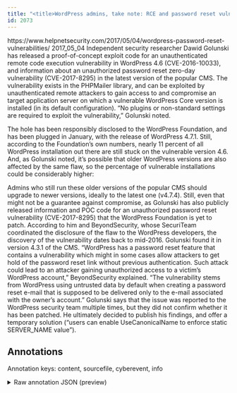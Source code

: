 ```yaml
---
title: "<title>WordPress admins, take note: RCE and password reset vulnerabilities revealed - Help Net Security</title>"
id: 2073
---
```


<title>WordPress admins, take note: RCE and password reset vulnerabilities revealed - Help Net Security</title>
<source> https://www.helpnetsecurity.com/2017/05/04/wordpress-password-reset-vulnerabilities/ </source>
<date> 2017_05_04 </date>
<text>
Independent security researcher Dawid Golunski has released a proof-of-concept exploit code for an unauthenticated remote code execution vulnerability in WordPress 4.6 (CVE-2016-10033), and information about an unauthorized password reset zero-day vulnerability (CVE-2017-8295) in the latest version of the popular CMS.
The vulnerability exists in the PHPMailer library, and can be exploited by unauthenticated remote attackers to gain access to and compromise an target application server on which a vulnerable WordPress Core version is installed (in its default configuration).  
“No plugins or non-standard settings are required to exploit the vulnerability,” Golunski noted.

The hole has been responsibly disclosed to the WordPress Foundation, and has been plugged in January, with the release of WordPress 4.7.1. 
Still, according to the Foundation’s own numbers, nearly 11 percent of all WordPress installation out there are still stuck on the vulnerable version 4.6. 
And, as Golunski noted, it’s possible that older WordPress versions are also affected by the same flaw, so the percentage of vulnerable installations could be considerably higher:

Admins who still run these older versions of the popular CMS should upgrade to newer versions, ideally to the latest one (v4.7.4).
Still, even that might not be a guarantee against compromise, as Golunski has also publicly released information and POC code for an unauthorized password reset vulnerability (CVE-2017-8295) that the WordPress Foundation is yet to patch.
According to him and BeyondSecurity, whose SecuriTeam coordinated the disclosure of the flaw to the WordPress developers, the discovery of the vulnerability dates back to mid-2016. Golunski found it in version 4.3.1 of the CMS.
“WordPress has a password reset feature that contains a vulnerability which might in some cases allow attackers to get hold of the password reset link without previous authentication. Such attack could lead to an attacker gaining unauthorized access to a victim’s WordPress account,” BeyondSecurity explained.
“The vulnerability stems from WordPress using untrusted data by default when creating a password reset e-mail that is supposed to be delivered only to the e-mail associated with the owner’s account.”
Golunski says that the issue was reported to the WordPress security team multiple times, but they did not confirm whether it has been patched. 
He ultimately decided to publish his findings, and offer a temporary solution (“users can enable UseCanonicalName to enforce static SERVER_NAME value”).
</text>



## Annotations

Annotation keys: content, sourcefile, cyberevent, info

<details>
<summary>Raw annotation JSON (preview)</summary>

```json
{
  "content": "Independent security researcher Dawid Golunski has released a proof-of-concept exploit code for an unauthenticated remote code execution vulnerability in WordPress 4.6 (CVE-2016-10033), and information about an unauthorized password reset zero-day vulnerability (CVE-2017-8295) in the latest version of the popular CMS. The vulnerability exists in the PHPMailer library, and can be exploited by unauthenticated remote attackers to gain access to and compromise an target application server on which a vulnerable WordPress Core version is installed (in its default configuration).   \u201cNo plugins or non-standard settings are required to exploit the vulnerability,\u201d Golunski noted.  The hole has been responsibly disclosed to the WordPress Foundation, and has been plugged in January, with the release of WordPress 4.7.1.  Still, according to the Foundation\u2019s own numbers, nearly 11 percent of all WordPress installation out there are still stuck on the vulnerable version 4.6.  And, as Golunski noted, it\u2019s possible that older WordPress versions are also affected by the same flaw, so the percentage of vulnerable installations could be considerably higher:  Admins who still run these older versions of the popular CMS should upgrade to newer versions, ideally to the latest one (v4.7.4). Still, even that might not be a guarantee against compromise, as Golunski has also publicly released information and POC code for an unauthorized password reset vulnerability (CVE-2017-8295) that the WordPress Foundation is yet to patch. According to him and BeyondSecurity, whose SecuriTeam coordinated the disclosure of the flaw to the WordPress developers, the discovery of the vulnerability dates back to mid-2016. Golunski found it in version 4.3.1 of the CMS. \u201cWordPress has a password reset feature that contains a vulnerability which might in some cases allow attackers to get hold of the password reset link without previous authentication. Such attack could lead to an attacker gaining unauthorized access to a victim\u2019s WordPress account,\u201d BeyondSecurity explained. \u201cThe vulnerability stems from WordPress using untrusted data by default when creating a password reset e-mail that is supposed to be delivered only to the e-mail associated with the owner\u2019s account.\u201d Golunski says that the issue was reported to the WordPress security team multiple times, but they did not confirm whether it has been patched.  He ultimately decided to publish his findings, and offer a temporary solution (\u201cusers can enable UseCanonicalName to enforce static SERVER_NAME value\u201d).",
  "sourcefile": "2073.txt",
  "cyberevent": {
    "hopper": [
      {
        "index": 0,
        "relation": "Same",
        "events": [
          {
            "index": "E2",
            "type": "Vulnerability-related",
            "realis": "Actual",
            "nugget": {
              "startOffset": 338,
              "index": "T11",
              "endOffset": 347,
              "text": "exists in"
            },
            "argument": [
              {
                "index": "T12",
                "text": "The vulnerability",
                "endOffset": 337,
                "role": {
                  "type": "Vulnerability"
                },
                "startOffset": 320,
                "type": "Vulnerability"
              },
              {
                "index": "T13",
                "text": "the PHPMailer library",
                "endOffset": 369,
                "role": {
                  "type": "Vulnerable_System"
                },
                "startOffset": 348,
                "type": "System"
              }
            ],
            "subtype": "DiscoverVulnerability"
          },
          {
            "index": "E19",
            "type": "Vulnerability-related",
            "realis": "Other",
            "nugget": {
              "startOffset": 379,
              "index": "T73",
              "endO
```
</details>
